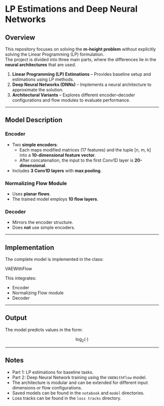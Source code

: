# LP Estimations and Deep Neural Networks

## Overview
This repository focuses on solving the **m-height problem** without explicitly solving the Linear Programming (LP) formulation.  
The project is divided into three main parts, where the differences lie in the **neural architectures** that are used.  

1. **Linear Programming (LP) Estimations** – Provides baseline setup and estimations using LP methods.  
2. **Deep Neural Networks (DNNs)** – Implements a neural architecture to approximate the solution.  
3. **Architectural Variants** – Explores different encoder–decoder configurations and flow modules to evaluate performance.  

---

## Model Description

### Encoder
- Two **simple encoders**:
  - Each maps modified matrices (17 features) and the tuple [n, m, k] into a **10-dimensional feature vector**.  
  - After concatenation, the input to the first Conv1D layer is **20-dimensional**.  
- Includes **3 Conv1D layers** with **max pooling**.

### Normalizing Flow Module
- Uses **planar flows**.  
- The trained model employs **10 flow layers**.

### Decoder
- Mirrors the encoder structure.  
- Does **not** use simple encoders.

---

## Implementation
The complete model is implemented in the class:

<!-- python -->
VAEWithFlow


This integrates:
- Encoder  
- Normalizing Flow module  
- Decoder  

---

## Output
The model predicts values in the form:

$$
\log_2(\cdot)
$$

---

## Notes
- Part 1: LP estimations for baseline tasks.  
- Part 2: Deep Neural Network training using the `VAEWithFlow` model.  
- The architecture is modular and can be extended for different input dimensions or flow configurations.  
- Saved models can be found in the `notebook` and `model` directories.  
- Loss tracks can be found in the `loss tracks` directory.  
